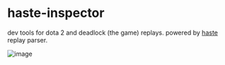 # haste-inspector

dev tools for dota 2 and deadlock (the game) replays. powered by
[haste](https://github.com/blukai/haste) replay parser.

![image](https://github.com/user-attachments/assets/9f98e638-878b-4a28-994b-535ed7b337d0)
